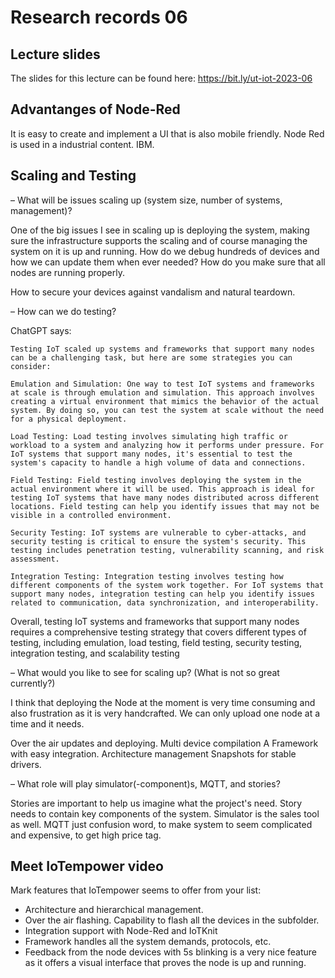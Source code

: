 # Research records 06

## Lecture slides

The slides for this lecture can be found here: https://bit.ly/ut-iot-2023-06


## Advantanges of Node-Red

It is easy to create and implement a UI that is also mobile friendly. 
Node Red is used in a industrial content. IBM.

## Scaling and Testing

– What will be issues scaling up (system size, number of systems, management)?

One of the big issues I see in scaling up is deploying the system, making sure the infrastructure supports the scaling and of course managing the system on it is up and running. How do we debug hundreds of devices and how we can update them when ever needed? How do you make sure that all nodes are running properly. 

How to secure your devices against vandalism and natural teardown. 


– How can we do testing?

ChatGPT says: 

    Testing IoT scaled up systems and frameworks that support many nodes can be a challenging task, but here are some strategies you can consider:

    Emulation and Simulation: One way to test IoT systems and frameworks at scale is through emulation and simulation. This approach involves creating a virtual environment that mimics the behavior of the actual system. By doing so, you can test the system at scale without the need for a physical deployment.

    Load Testing: Load testing involves simulating high traffic or workload to a system and analyzing how it performs under pressure. For IoT systems that support many nodes, it's essential to test the system's capacity to handle a high volume of data and connections.

    Field Testing: Field testing involves deploying the system in the actual environment where it will be used. This approach is ideal for testing IoT systems that have many nodes distributed across different locations. Field testing can help you identify issues that may not be visible in a controlled environment.

    Security Testing: IoT systems are vulnerable to cyber-attacks, and security testing is critical to ensure the system's security. This testing includes penetration testing, vulnerability scanning, and risk assessment.

    Integration Testing: Integration testing involves testing how different components of the system work together. For IoT systems that support many nodes, integration testing can help you identify issues related to communication, data synchronization, and interoperability.

Overall, testing IoT systems and frameworks that support many nodes requires a comprehensive testing strategy that covers different types of testing, including emulation, load testing, field testing, security testing, integration testing, and scalability testing

– What would you like to see for scaling up? (What is not so great currently?)

I think that deploying the Node at the moment is very time consuming and also frustration as it is very handcrafted. We can only upload one node at a time and it needs.

Over the air updates and deploying.
Multi device compilation 
A Framework with easy integration.
Architecture management
Snapshots for stable drivers. 


– What role will play simulator(-component)s, MQTT, and stories?

Stories are important to help us imagine what the project's need.
Story needs to contain key components of the system.
Simulator is the sales tool as well.
MQTT just confusion word, to make system to seem complicated and expensive, to get high price tag.


## Meet IoTempower video

Mark features that IoTempower seems to offer from your list:

- Architecture and hierarchical management.
- Over the air flashing. Capability to flash all the devices in the subfolder.
- Integration support with Node-Red and IoTKnit
- Framework handles all the system demands, protocols, etc.
- Feedback from the node devices with 5s blinking is a very nice feature as it offers a visual interface that proves the node is up and running.
